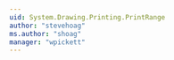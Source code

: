 ```yaml
---
uid: System.Drawing.Printing.PrintRange
author: "stevehoag"
ms.author: "shoag"
manager: "wpickett"
---
```

